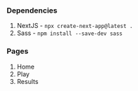 ### Dependencies

1. NextJS - `npx create-next-app@latest .`
1. Sass - `npm install --save-dev sass`

### Pages

1. Home
1. Play
1. Results
